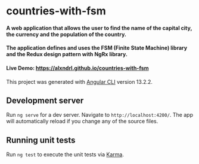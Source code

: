 # countries-with-fsm
#### A web application that allows the user to find the name of the capital city, the currency and the population of the country.
#### The application defines and uses the FSM (Finite State Machine) library and the Redux design pattern with NgRx library.
#### Live Demo: https://alxndrl.github.io/countries-with-fsm
####

This project was generated with [Angular CLI](https://github.com/angular/angular-cli) version 13.2.2.

## Development server

Run `ng serve` for a dev server. Navigate to `http://localhost:4200/`. The app will automatically reload if you change any of the source files.

## Running unit tests

Run `ng test` to execute the unit tests via [Karma](https://karma-runner.github.io).
